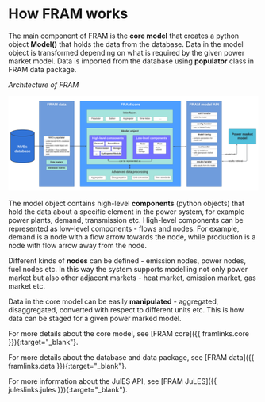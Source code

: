 # How FRAM works

The main component of FRAM is the **core model** that creates a python object **Model()** that holds the data from the database. Data in the model object is transformed depending on what is required by the given power market model. Data is imported from the database using **populator** class in FRAM data package.

_Architecture of FRAM_

![Architecture of FRAM](img/architecture_detailed.svg)

The model object contains high-level **components** (python objects) that hold the data about a specific element in the power system, for example power plants, demand, transmission etc. High-level components can be represented as low-level components - flows and nodes. For example, demand is a node with a flow arrow towards the node, while production is a node with flow arrow away from the node.

Different kinds of **nodes** can be defined - emission nodes, power nodes, fuel nodes etc. In this way the system supports modelling not only power market but also other adjacent markets - heat market, emission market, gas market etc.

Data in the core model can be easily **manipulated** - aggregated, disaggregated, converted with respect to different units etc. This is how data can be staged for a given power marked model.

For more details about the core model, see [FRAM core]({{ framlinks.core }}){:target="_blank"}.

For more details about the database and data package, see [FRAM data]({{ framlinks.data }}){:target="_blank"}.

For more information about the JulES API, see [FRAM JuLES]({{ juleslinks.jules }}){:target="_blank"}.




